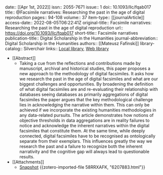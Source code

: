 date:: [[Apr 1st, 2022]]
issn:: 2055-7671
issue:: 1
doi:: 10.1093/llc/fqab017
title:: @Facsimile narratives: Researching the past in the age of digital reproduction
pages:: 94-108
volume:: 37
item-type:: [[journalArticle]]
access-date:: 2022-08-05T06:22:41Z
original-title:: Facsimile narratives: Researching the past in the age of digital reproduction
url:: https://doi.org/10.1093/llc/fqab017
short-title:: Facsimile narratives
publication-title:: Digital Scholarship in the Humanities
journal-abbreviation:: Digital Scholarship in the Humanities
authors:: [[Mateusz Fafinski]]
library-catalog:: Silverchair
links:: [Local library](zotero://select/groups/2386895/items/WNB7WP39), [Web library](https://www.zotero.org/groups/2386895/items/WNB7WP39)

- [[Abstract]]
	- Taking a cue from the reflections and contributions made by manuscript, archival and historical studies, this paper proposes a new approach to the methodology of digital facsimiles. It asks how we research the past in the age of digital facsimiles and what are our biggest challenges and opportunities. By broadening the definition of what digital facsimiles are and re-evaluating their relationship with databases seeing databases as primarily aggregations of digital facsimiles the paper argues that the key methodological challenge lies in acknowledging the narrative within them. This can only be achieved if we incorporate the existing humanities methodologies in any data-related pursuits. The article demonstrates how notions of objective thresholds in data aggregations are in reality failures to notice and acknowledge the inherent narratives within the digital facsimiles that constitute them. At the same time, while deeply connected, digital facsimiles have to be recognised as ontologically separate from their exemplars. This influences greatly the way we research the past and a failure to recognize both the inherent narrativity and the cognitive gap will always lead to questionable results.
- [[Attachments]]
	- [Snapshot](https://academic.oup.com/dsh/article-abstract/37/1/94/6207883?login=false#.YGbEOIIc0jY.twitter) {{zotero-imported-file 58RRXAFK, "6207883.html"}}